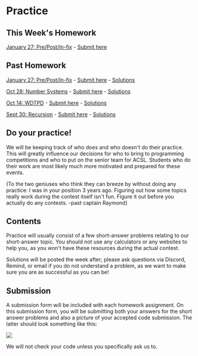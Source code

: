 # Practice

## This Week's Homework

<a href="https://docs.google.com/document/d/1ZxrVKibC7TgAfEZKBcYK8ZyaK4gMjD6RAnvn0pfKOTg/edit?usp=sharing" target="_blank" rel="noopener noreferrer">January 27: Pre/Post/In-fix</a> -
<a href="https://forms.gle/tiX7qrFUz7tQaYbU7" target="_blank" rel="noopener noreferrer">Submit here</a> 

## Past Homework
<a href="https://docs.google.com/document/d/1HCPBycc-q7iCOtWYme55lvXOnkLXtQ-_2A6Em-JyJmc/edit?usp=sharing" target="_blank" rel="noopener noreferrer">January 27: Pre/Post/In-fix</a> -
<a href="https://forms.gle/bpbk1g9cRVJex2Yq7" target="_blank" rel="noopener noreferrer">Submit here</a> -
<a href="https://docs.google.com/document/d/1H_xr-i2Idg32ajsqoCvKwzV8qWBGp1qn8UkwGXyMWUQ/edit?usp=sharing" target="_blank" rel="noopener noreferrer">Solutions</a>

<a href="https://docs.google.com/document/d/1qH-vsGQUQNRN53lvgQBQoFrmjlLAeSCpAQ710Odjgmg/edit?usp=sharing" target="_blank" rel="noopener noreferrer">Oct 28: Number Systems</a> -
<a href="https://forms.gle/j9Dwrokm6a8cEjK18" target="_blank" rel="noopener noreferrer">Submit here</a> -
<a href="https://docs.google.com/document/d/1ogpbRLW_RqMOjSJWiwrfcfNQHKWyeEbS59ZDhYL-_d4/edit?usp=sharing" target="_blank" rel="noopener noreferrer">Solutions</a>

<a href="https://docs.google.com/document/d/1oMYwyxkifqgKmTGkLxoEhguKPu5LEqoPqAT_j_kRt-E/edit?usp=sharing" target="_blank" rel="noopener noreferrer">Oct 14: WDTPD</a> -
<a href="https://forms.gle/KarHN2yhY4EhJtv98" target="_blank" rel="noopener noreferrer">Submit here</a> -
<a href="https://docs.google.com/document/d/1hQAlifxD9tH3Z0qSvKnNPn0xlYWoPWqKSB3EfvSt3pU/edit?usp=sharing" target="_blank" rel="noopener noreferrer">Solutions</a>

<a href="https://docs.google.com/document/d/1eHEsEhxqGpF_wHQiPvGGlHZAmntGlYj_I8HKxYtSw6s/edit?usp=sharing" target="_blank" rel="noopener noreferrer">Sept 30: Recursion</a> - 
<a href="https://forms.gle/PmxfAmeMtk76a2Z27" target="_blank" rel="noopener noreferrer">Submit here</a> -
<a href="https://docs.google.com/document/d/1yfe5DV45syh4Mbrj5ular4FHpBk0gKHRc1_VjfsQz2s/edit?usp=sharing" target="_blank" rel="noopener noreferrer">Solutions</a>

## Do your practice!

We will be keeping track of who does and who doesn't do their practice. This will greatly influence our decisions
for who to bring to programming competitions and who to put on the senior team for ACSL. Students who
do their work are most likely much more motivated and prepared for these events.

(To the two geniuses who think they can breeze by without doing any practice: I was in your position 3 years ago. Figuring out how 
some topics really work during the contest itself isn't fun. Figure it out before you actually do any contests. -past captain Raymond)

## Contents

Practice will usually consist of a few short-answer problems relating to our short-answer topic. You should not use any calculators or any websites to help you, 
as you won't have these resources during the actual contest.

Solutions will be posted the week after; please ask questions
via Discord, Remind, or email if you do not understand a problem, as we want to make sure you are as successful as you can be!

## Submission

A submission form will be included with each homework assignment. On this submission form, you will be submitting both your answers for the short answer
problems and also a picture of your accepted code submission. The latter should look something like this:

![](https://cdn.discordapp.com/attachments/755867961369165854/759560439607722015/unknown.png)

We will not check your code unless you specifically ask us to.


